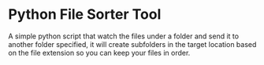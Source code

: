 # Python File Sorter Tool

A simple python script that watch the files under a folder and send it to another folder specified,
it will create subfolders in the target location based on the file extension so you can keep your files in order.






